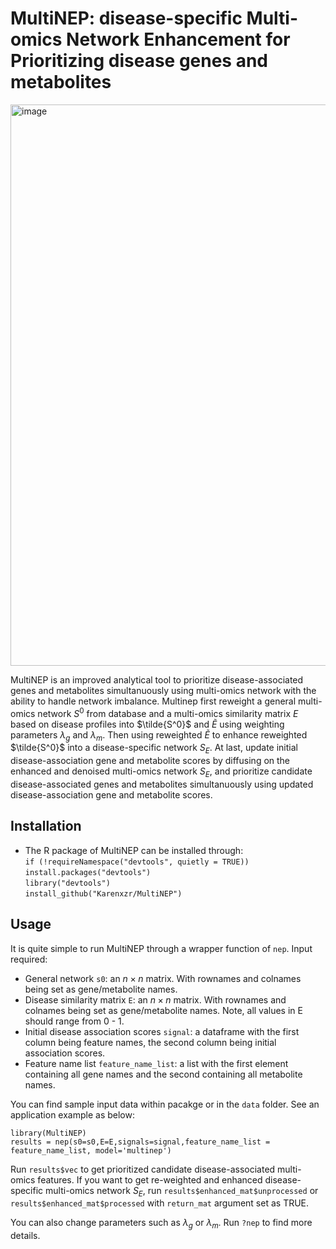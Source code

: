 # MultiNEP: disease-specific Multi-omics Network Enhancement for Prioritizing disease genes and metabolites

<img width="898" alt="image" src="https://user-images.githubusercontent.com/27308407/206234973-b4c3a6b0-0bce-48a7-ac79-8bb2f74fbcbb.png">

MultiNEP is an improved analytical tool to prioritize disease-associated genes and metabolites simultanuously using multi-omics network with the ability to handle network imbalance. Multinep first reweight a general multi-omics network $S^0$ from database and a multi-omics similarity matrix $E$ based on disease profiles into $\tilde{S^0}$ and $\tilde{E}$ using weighting parameters $\lambda_g$ and $\lambda_m$. Then using reweighted $\tilde{E}$ to enhance reweighted $\tilde{S^0}$ into a disease-specific network $S_E$. At last, update initial disease-association gene and metabolite scores by diffusing on the enhanced and denoised multi-omics network $S_E$, and prioritize candidate disease-associated genes and metabolites simultanuously using updated disease-association gene and metabolite scores. 

## Installation

- The R package of MultiNEP can be installed through:<br />
`if (!requireNamespace("devtools", quietly = TRUE))` <br />
`install.packages("devtools")`<br />
`library("devtools")`<br />
`install_github("Karenxzr/MultiNEP")`

## Usage

It is quite simple to run MultiNEP through a wrapper function of `nep`. 
Input required:
- General network `s0`: an $n \times n$ matrix. With rownames and colnames being set as gene/metabolite names.
- Disease similarity matrix `E`: an $n \times n$ matrix. With rownames and colnames being set as gene/metabolite names. Note, all values in E should range from 0 - 1.
- Initial disease association scores `signal`: a dataframe with the first column being feature names, the second column being initial association scores.
- Feature name list `feature_name_list`: a list with the first element containing all gene names and the second containing all metabolite names. 

You can find sample input data within pacakge or in the `data` folder. See an application example as below:

`library(MultiNEP)` <br />
`results = nep(s0=s0,E=E,signals=signal,feature_name_list = feature_name_list, model='multinep')` <br />

Run `results$vec` to get prioritized candidate disease-associated multi-omics features. If you want to get re-weighted and enhanced disease-specific multi-omics network $S_E$, run `results$enhanced_mat$unprocessed` or `results$enhanced_mat$processed` with `return_mat` argument set as TRUE.  <br />

You can also change parameters such as $\lambda_g$ or $\lambda_m$. Run `?nep` to find more details.
